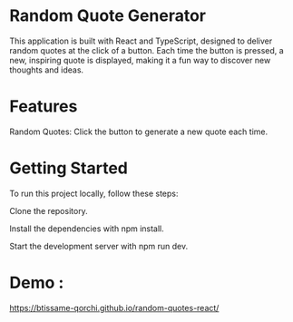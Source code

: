# Random Quote Generator

This application is built with React and TypeScript, designed to deliver random quotes at the click of a button. Each time the button is pressed, a new, inspiring quote is displayed, making it a fun way to discover new thoughts and ideas.

# Features

Random Quotes: Click the button to generate a new quote each time.

# Getting Started

To run this project locally, follow these steps:

Clone the repository.

Install the dependencies with npm install.

Start the development server with npm run dev.

# Demo :
https://btissame-qorchi.github.io/random-quotes-react/
